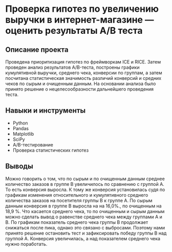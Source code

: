 # Проверка гипотез по увеличению выручки в интернет-магазине — оценить результаты A/B теста

## **Описание проекта**  

Проведена приоритизация гипотез по фреймворкам ICE и RICE. Затем проведен анализ
результатов A/B-теста, построены графики кумулятивной выручки, среднего чека,
конверсии по группам, а затем посчитана статистическая значимость различий конверсий
и средних чеков по сырым и очищенным данным. На основании анализа было
принято решение о нецелесообразности дальнейшего проведения теста.

## **Навыки и инструменты**  

- Python
- Pandas
- Matplotlib
- SciPy
- A/B-тестирование
- Проверка статистических гипотез

## **Выводы**  

 Можно говорить о том, что по сырым и по очищенным данным среднее количество заказов в группе В увеличилось по сравнению с группой А. То есть конверсия выросла. К тому же конверсия установилась судя по графикам изменения относительного и кумулятивного среднего количества заказов на посетителя группы B к группе A. По сырым данным конверсия в группе В выросла на на 16,0%., по очищенным на 18,9 %. Что касается среднего чека, то по очищенным и сырым данным можно сделать вывод о равенстве среднего чека между группами А и В. По графикам показатель среднего чека группы В продолжает снижаться после пика, однако это связано с выбросами. Поэтому нами принято решение остановить тест и зафиксировать победу группы В над группой А. Конверсия увеличилась, а над показателем среднего чека нужно поработать.
